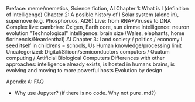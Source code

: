 Preface: meme/memetics, Science fiction, AI
Chapter 1: What is I (definition of Intelligenge)
Chapter 2: A posible history of I
  Solar system (alone in), supernove (e.g. Phosphoruos, Al26)
  Live: from RNA+Viruses to DNA
  Complex live: cambrian: Oxigen, Earth core, sun dimme
  Intelligence: neuron evolution
  "Technological" intelligence: brain size (Wales, elephants, home florinencis/Neardenthal)
  AI
Chapter 3: I and society / politics / economy 
  I seed itself in childrens = schools, Us
  Human knowledge/processing limit
Uncategorized:
  Digital/Silicon/semiconductors computers / Quatum computing / Artificial Biological Computers
  Differences with other approaches: intelligence already exists, is hosted in humans brains, is evolving and moving to more powerful hosts
  Evolution by design
  
Apendix A: FAQ
* Why use Jupyter? (if there is no code. Why not pure .md?)



